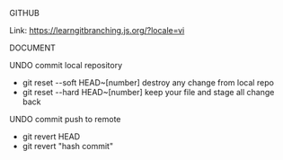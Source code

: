 GITHUB

Link: https://learngitbranching.js.org/?locale=vi

DOCUMENT

UNDO commit local repository
  - git reset --soft HEAD~[number]
    destroy any change from local repo
  - git reset --hard HEAD~[number]
    keep your file and stage all change back

UNDO commit push to remote
  - git revert HEAD
  - git revert "hash commit"

